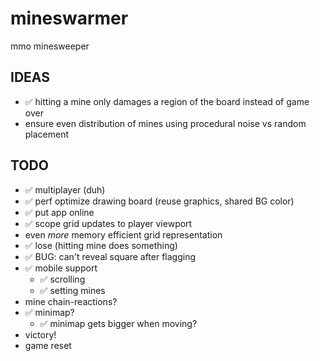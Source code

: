 # mineswarmer

mmo minesweeper

## IDEAS

- ✅ hitting a mine only damages a region of the board instead of game over
- ensure even distribution of mines using procedural noise vs random placement

## TODO

- ✅ multiplayer (duh)
- ✅ perf optimize drawing board (reuse graphics, shared BG color)
- ✅ put app online
- ✅ scope grid updates to player viewport
- even _more_ memory efficient grid representation
- ✅ lose (hitting mine does something)
- ✅ BUG: can't reveal square after flagging
- ✅ mobile support
  - ✅ scrolling
  - ✅ setting mines
- mine chain-reactions?
- ✅ minimap?
  - ✅ minimap gets bigger when moving?
- victory!
- game reset
